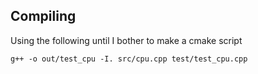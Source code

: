 ## Compiling

Using the following until I bother to make a cmake script

`g++ -o out/test_cpu -I. src/cpu.cpp test/test_cpu.cpp`